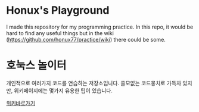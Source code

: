 Honux's Playground
========

I made this repository for my programming practice.
In this repo, it would be hard to find any useful things but in the wiki (https://github.com/honux77/practice/wiki) there could be some.

# 호눅스 놀이터

개인적으로 여러가지 코드를 연습하는 저장소입니다.
쓸모없는 코드뭉치로 가득차 있지만, 위키페이지에는 몇가지 유용한 팁이 있습니다.

[위키바로가기](https://github.com/honux77/practice/wiki)
